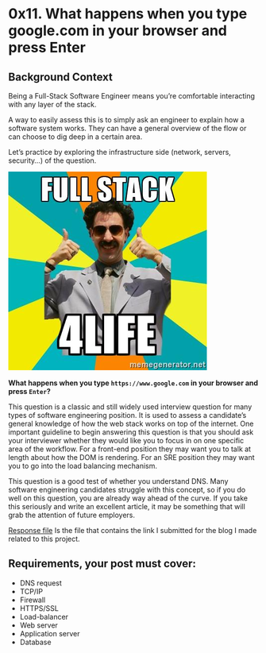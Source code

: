 # 0x11. What happens when you type google.com in your browser and press Enter

## Background Context

Being a Full-Stack Software Engineer means you’re comfortable interacting with any layer of the stack.

A way to easily assess this is to simply ask an engineer to explain how a software system works. They can have a general overview of the flow or can choose to dig deep in a certain area.

Let’s practice by exploring the infrastructure side (network, servers, security…) of the question.

<img src="aJPw3mw.jpg" alt="F4F">

**What happens when you type `https://www.google.com` in your browser and press `Enter`?**

This question is a classic and still widely used interview question for many types of software engineering position. It is used to assess a candidate’s general knowledge of how the web stack works on top of the internet.
One important guideline to begin answering this question is that you should ask your interviewer whether they would like you to focus in on one specific area of the workflow.
For a front-end position they may want you to talk at length about how the DOM is rendering. For an SRE position they may want you to go into the load balancing mechanism.

This question is a good test of whether you understand DNS. Many software engineering candidates struggle with this concept, so if you do well on this question, you are already way ahead of the curve. If you take this seriously and write an excellent article, it may be something that will grab the attention of future employers.

[Response file](./0-blog_post) Is the file that contains the link I submitted for the blog I made related to this project.

## Requirements, your post must cover:

- DNS request
- TCP/IP
- Firewall
- HTTPS/SSL
- Load-balancer
- Web server
- Application server
- Database
